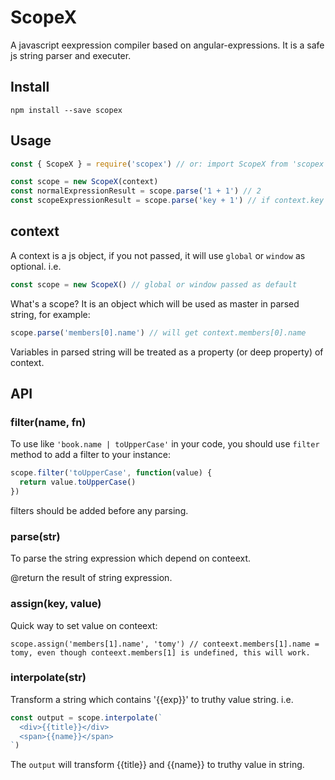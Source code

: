 # ScopeX

A javascript eexpression compiler based on angular-expressions. It is a safe js string parser and executer.

## Install

```
npm install --save scopex
```

## Usage

```js
const { ScopeX } = require('scopex') // or: import ScopeX from 'scopex'

const scope = new ScopeX(context)
const normalExpressionResult = scope.parse('1 + 1') // 2
const scopeExpressionResult = scope.parse('key + 1') // if context.key = 1, result is 2, here key stands for context.key
```

## context

A context is a js object, if you not passed, it will use `global` or `window` as optional. i.e.

```js
const scope = new ScopeX() // global or window passed as default
```

What's a scope? It is an object which will be used as master in parsed string, for example:

```js
scope.parse('members[0].name') // will get context.members[0].name
```

Variables in parsed string will be treated as a property (or deep property) of context.

## API

### filter(name, fn)

To use like `'book.name | toUpperCase'` in your code, you should use `filter` method to add a filter to your instance:

```js
scope.filter('toUpperCase', function(value) {
  return value.toUpperCase()
})
```

filters should be added before any parsing.

### parse(str)

To parse the string expression which depend on conteext.

@return the result of string expression.

### assign(key, value)

Quick way to set value on conteext:

```
scope.assign('members[1].name', 'tomy') // conteext.members[1].name = tomy, even though conteext.members[1] is undefined, this will work.
```

### interpolate(str)

Transform a string which contains '{{exp}}' to truthy value string. i.e.

```js
const output = scope.interpolate(`
  <div>{{title}}</div>
  <span>{{name}}</span>
`)
```

The `output` will transform {{title}} and {{name}} to truthy value in string.
